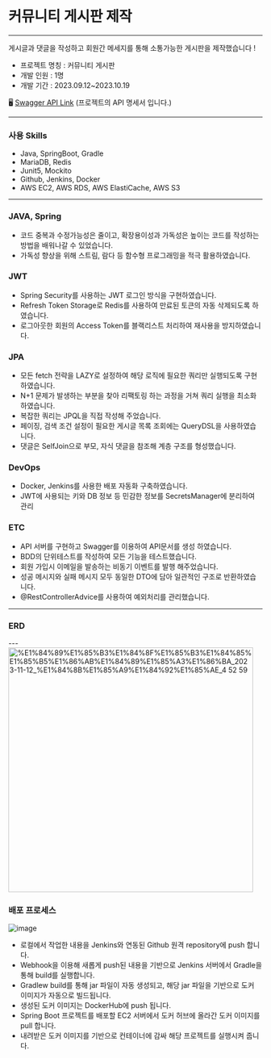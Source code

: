 # 커뮤니티 게시판 제작

---

게시글과 댓글을 작성하고 회원간 메세지를 통해 소통가능한 게시판을 제작했습니다 !

- 프로젝트 명칭 : 커뮤니티 게시판
- 개발 인원 : 1명
- 개발 기간 : 2023.09.12~2023.10.19

🖥 [Swagger API Link](http://54.180.15.95:8080/swagger-ui/index.html#/) (프로젝트의 API 명세서 입니다.)

---

### 사용 Skills

- Java, SpringBoot, Gradle
- MariaDB, Redis
- Junit5, Mockito
- Github, Jenkins, Docker
- AWS EC2, AWS RDS, AWS ElastiCache, AWS S3

---

### JAVA, Spring

- 코드 중복과 수정가능성은 줄이고, 확장용이성과 가독성은 높이는 코드를 작성하는 방법을 배워나갈 수 있었습니다.
- 가독성 향상을 위해 스트림, 람다 등 함수형 프로그래밍을 적극 활용하였습니다.

### JWT

- Spring Security를 사용하는 JWT 로그인 방식을 구현하였습니다.
- Refresh Token Storage로 Redis를 사용하여 만료된 토큰의 자동 삭제되도록 하였습니다.
- 로그아웃한 회원의 Access Token를 블랙리스트 처리하여 재사용을 방지하였습니다.

### JPA

- 모든 fetch 전략을 LAZY로 설정하여 해당 로직에 필요한 쿼리만 실행되도록 구현하였습니다.
- N+1 문제가 발생하는 부분을 찾아 리팩토링 하는 과정을 거쳐 쿼리 실행을 최소화 하였습니다.
- 복잡한 쿼리는 JPQL을 직접 작성해 주었습니다.
- 페이징, 검색 조건 설정이 필요한 게시글 목록 조회에는 QueryDSL을 사용하였습니다.
- 댓글은 SelfJoin으로 부모, 자식 댓글을 참조해 계층 구조를 형성했습니다.

### DevOps

- Docker, Jenkins를 사용한 배포 자동화 구축하였습니다.
- JWT에 사용되는 키와 DB 정보 등 민감한 정보를 SecretsManager에 분리하여 관리

### ETC

- API 서버를 구현하고 Swagger를 이용하여 API문서를 생성 하였습니다.
- BDD의 단위테스트를 작성하여 모든 기능을 테스트했습니다.
- 회원 가입시 이메일을 발송하는 비동기 이벤트를 발행 해주었습니다.
- 성공 메시지와 실패 메시지 모두 동일한 DTO에 담아 일관적인 구조로 반환하였습니다.
- @RestControllerAdvice를 사용하여 예외처리를 관리했습니다.

---

### ERD

---<img width="485" alt="%E1%84%89%E1%85%B3%E1%84%8F%E1%85%B3%E1%84%85%E1%85%B5%E1%86%AB%E1%84%89%E1%85%A3%E1%86%BA_2023-11-12_%E1%84%8B%E1%85%A9%E1%84%92%E1%85%AE_4 52 59" src="https://github.com/hankyu0301/spring_board/assets/77604789/9c0bf176-1141-4028-9940-a40a029dcc76">

### 배포 프로세스

![image](https://github.com/hankyu0301/spring_board/assets/77604789/999c40fa-b445-470e-8fb2-9b1bcb58a568)

- 로컬에서 작업한 내용을 Jenkins와 연동된 Github 원격 repository에 push 합니다.
- Webhook을 이용해 새롭게 push된 내용을 기반으로 Jenkins 서버에서 Gradle을 통해 build를 실행합니다.
- Gradlew build를 통해 jar 파일이 자동 생성되고, 해당 jar 파일을 기반으로 도커 이미지가 자동으로 빌드됩니다.
- 생성된 도커 이미지는 DockerHub에 push 됩니다.
- Spring Boot 프로젝트를 배포할 EC2 서버에서 도커 허브에 올라간 도커 이미지를 pull 합니다.
- 내려받은 도커 이미지를 기반으로 컨테이너에 감싸 해당 프로젝트를 실행시켜 줍니다.
